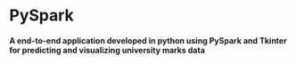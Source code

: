 # PySpark

#### A end-to-end application developed in python using PySpark and Tkinter for predicting and visualizing university marks data
